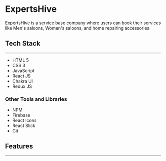 # ExpertsHive
ExpertsHive is a service base company where users can book their services like Men's saloons, Women's saloons, and home repairing accessories.


## Tech Stack
___


* HTML 5
* CSS 3
* JavaScript
* React JS
* Chakra UI
* Redux JS 






### Other Tools and Libraries 
* NPM
* Firebase
* React Icons
* React Slick
* Git



##  Features
___


